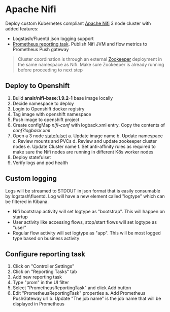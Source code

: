 # Apache Nifi
Deploy custom Kubernetes compliant [Apache Nifi](https://nifi.apache.org/) 3 node cluster with added features:
- Logstash/Fluentd json logging support
- [Prometheus reporting task](https://github.com/mkjoerg/nifi-prometheus-reporter/). Publish Nifi JVM and flow metrics to Prometheus Push gateway 

> Cluster coordination is through an external [Zookeeper](../zookeeper/README.md) deployment in the same namespace as Nifi. Make sure Zookeeper is already running before proceeding to next step

## Deploy to Openshift
1. Build __anair/nifi-base:1.9.2-1__ base image locally
1. Decide namespace to deploy
1. Login to  Openshift docker registry
1. Tag image with openshift namespace
1. Push image to openshift project
1. Create configMap _nifi-conf_ with logback.xml entry. Copy the contents of _conf?logback.xml_
1. Open a 3 node [statefulset](k8s/nifi-statefulset.yaml)
  a. Update image name
  b. Update namespace
  c. Review mounts and PVCs
  d. Review and update zookeeper cluster nodes
  e. Update Cluster name
  f. Set anti-affinity rules as required to make sure the Nifi nodes are running in different K8s worker nodes
1. Deploy statefulset
1. Verify logs and pod health

## Custom logging
Logs will be streamed to STDOUT in json format that is easily consumable by logstash\fluentd. Log will have a new element called "logtype" which can be filtered in Kibana.
- Nifi bootstrap activity will set logtype as "bootstrap". This will happen on startup
- User activity like accessing flows, stop/start flows will set logtype as "user"
- Regular flow activity will set logtype as "app". This will be most logged type based on business activity

## Configure reporting task
1. Click on "Controller Settings"
1. Click on "Reporting Tasks" tab
1. Add new reporting task
1. Type "prom" in the UI filter
1. Select "PrometheusReportingTask" and click Add button
1. Edit "PrometheusReportingTask" properties
  a. Add Prometheus PushGateway url
  b. Update "The job name" is the job name that will be displayed in Prometheus